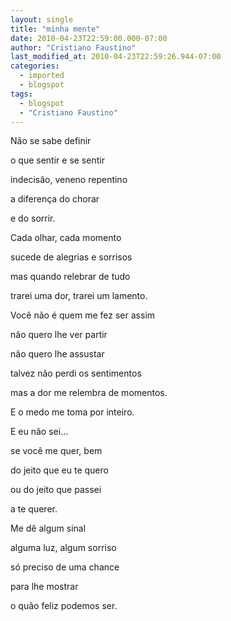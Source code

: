 ```yaml
---
layout: single
title: "minha mente"
date: 2010-04-23T22:59:00.000-07:00
author: "Cristiano Faustino"
last_modified_at: 2010-04-23T22:59:26.944-07:00
categories:
  - imported
  - blogspot
tags:
  - blogspot
  - "Cristiano Faustino"
---
```


Não se sabe definir

o que sentir e se sentir

indecisão, veneno repentino

a diferença do chorar

e do sorrir.



Cada olhar, cada momento

sucede de alegrias e sorrisos

mas quando relebrar de tudo

trarei uma dor, trarei um lamento.



Você não é quem me fez ser assim

não quero lhe ver partir

não quero lhe assustar

talvez não perdi os sentimentos

mas a dor me relembra de momentos.

E o medo me toma por inteiro.



E eu não sei...

se você me quer, bem

do jeito que eu te quero

ou do jeito que passei 

a te querer.



Me dê algum sinal

alguma luz, algum sorriso

só preciso de uma chance

para lhe mostrar

o quão feliz podemos ser.